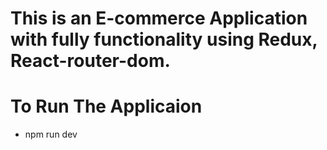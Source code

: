 # This is an E-commerce Application with fully functionality using Redux, React-router-dom.

# To Run The Applicaion

- npm run dev
